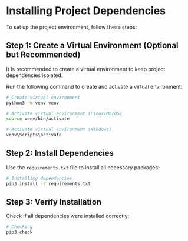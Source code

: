 # Installing Project Dependencies
To set up the project environment, follow these steps:

## Step 1: Create a Virtual Environment (Optional but Recommended)
It is recommended to create a virtual environment to keep project dependencies isolated.

Run the following command to create and activate a virtual environment:
```bash
# Create virtual environment
python3 -m venv venv

# Activate virtual environment (Linux/MacOS)
source venv/bin/activate

# Activate virtual environment (Windows)
venv\Scripts\activate
```

## Step 2: Install Dependencies
Use the `requirements.txt` file to install all necessary packages:

```bash
# Installing dependencies 
pip3 install -r requirements.txt
```

## Step 3: Verify Installation
Check if all dependencies were installed correctly:

```bash
# Checking 
pip3 check 
```
